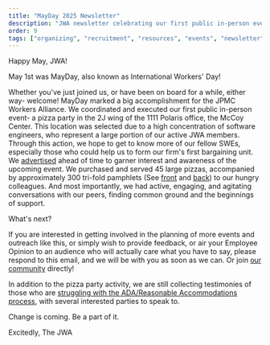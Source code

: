 ```yaml
---
title: "MayDay 2025 Newsletter"
description: "JWA newsletter celebrating our first public in-person event - pizza party at McCoy Center and updates on organizing efforts."
order: 9
tags: ["organizing", "recruitment", "resources", "events", "newsletter"]
---
```


Happy May, JWA!

May 1st was MayDay, also known as International Workers' Day!

Whether you've just joined us, or have been on board for a while, either way- welcome! MayDay marked a big accomplishment for the JPMC Workers Alliance.
We coordinated and executed our first public in-person event- a pizza party in the 2J wing of the 1111 Polaris office, the McCoy Center. 
This location was selected due to a high concentration of software engineers, who represent a large portion of our active JWA members. 
Through this action, we hope to get to know more of our fellow SWEs, especially those who could help us to form our firm's first bargaining unit.
We [advertised](https://jpmcworkers.com/img/posters/Pizza%20party.png) ahead of time to garner interest and awareness of the upcoming event.
We purchased and served 45 large pizzas, accompanied by approximately 300 tri-fold pamphlets (See [front](https://jpmcworkers.com/img/posters/Trifold%20side%201.png) and [back](https://jpmcworkers.com/img/posters/Trifold%20side%202.png)) to our hungry colleagues.
And most importantly, we had active, engaging, and agitating conversations with our peers, finding common ground and the beginnings of support.

What's next?

If you are interested in getting involved in the planning of more events and outreach like this,
or simply wish to provide feedback, or air your Employee Opinion to an audience who will actually care what you have to say,
please respond to this email, and we will be with you as soon as we can. Or join [our community](https://discord.gg/BZA3pxppq9) directly!

In addition to the pizza party activity, we are still collecting testimonies of those who are [struggling with the ADA/Reasonable Accommodations process](https://jpmcworkers.com/img/posters/Reasonable_Accommodations0.5x.png), with several interested parties to speak to.

Change is coming. Be a part of it.

Excitedly,
The JWA
